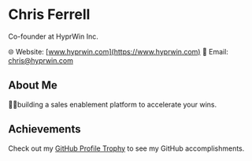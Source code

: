 # Chris Ferrell
Co-founder at HyprWin Inc.

🌐 Website: [www.hyprwin.com](https://www.hyprwin.com)
📧 Email: [chris@hyprwin.com](mailto:chris@hyprwin.com)

## About Me
👨‍💻building a sales enablement platform to accelerate your wins. 

## Achievements
Check out my [GitHub Profile Trophy](https://github-profile-trophy.vercel.app/?username=bigscotia10) to see my GitHub accomplishments.
